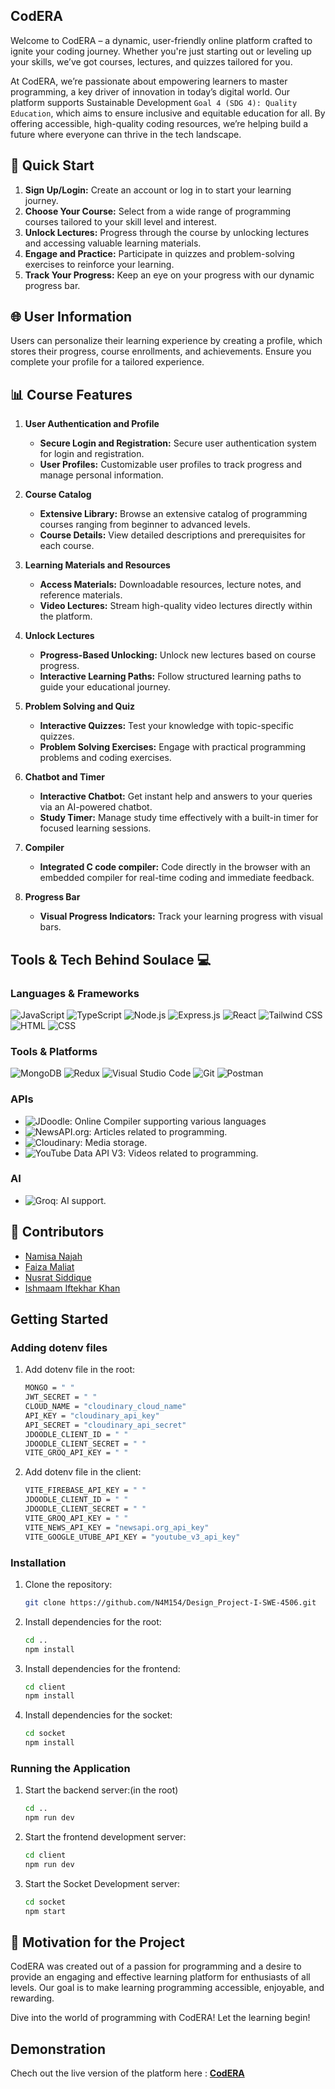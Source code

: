 ## CodERA

Welcome to CodERA – a dynamic, user-friendly online platform crafted to ignite your coding journey. Whether you're just starting out or leveling up your skills, we’ve got courses, lectures, and quizzes tailored for you.

At CodERA, we’re passionate about empowering learners to master programming, a key driver of innovation in today’s digital world. Our platform supports Sustainable Development `Goal 4 (SDG 4): Quality Education`, which aims to ensure inclusive and equitable education for all. By offering accessible, high-quality coding resources, we’re helping build a future where everyone can thrive in the tech landscape.

## 🚀 Quick Start

1. **Sign Up/Login:** Create an account or log in to start your learning journey.
2. **Choose Your Course:** Select from a wide range of programming courses tailored to your skill level and interest.
3. **Unlock Lectures:** Progress through the course by unlocking lectures and accessing valuable learning materials.
4. **Engage and Practice:** Participate in quizzes and problem-solving exercises to reinforce your learning.
5. **Track Your Progress:** Keep an eye on your progress with our dynamic progress bar.

## 🌐 User Information

Users can personalize their learning experience by creating a profile, which stores their progress, course enrollments, and achievements. Ensure you complete your profile for a tailored experience.

## 📊 Course Features

1. **User Authentication and Profile**

   - **Secure Login and Registration:** Secure user authentication system for login and registration.
   - **User Profiles:** Customizable user profiles to track progress and manage personal information.

2. **Course Catalog**

   - **Extensive Library:** Browse an extensive catalog of programming courses ranging from beginner to advanced levels.
   - **Course Details:** View detailed descriptions and prerequisites for each course.

3. **Learning Materials and Resources**

   - **Access Materials:** Downloadable resources, lecture notes, and reference materials.
   - **Video Lectures:** Stream high-quality video lectures directly within the platform.

4. **Unlock Lectures**

   - **Progress-Based Unlocking:** Unlock new lectures based on course progress.
   - **Interactive Learning Paths:** Follow structured learning paths to guide your educational journey.

5. **Problem Solving and Quiz**

   - **Interactive Quizzes:** Test your knowledge with topic-specific quizzes.
   - **Problem Solving Exercises:** Engage with practical programming problems and coding exercises.

6. **Chatbot and Timer**

   - **Interactive Chatbot:** Get instant help and answers to your queries via an AI-powered chatbot.
   - **Study Timer:** Manage study time effectively with a built-in timer for focused learning sessions.

7. **Compiler**

   - **Integrated C code compiler:** Code directly in the browser with an embedded compiler for real-time coding and immediate feedback.

8. **Progress Bar**
   - **Visual Progress Indicators:** Track your learning progress with visual bars.

## Tools & Tech Behind Soulace 💻

### Languages & Frameworks

![JavaScript](https://img.shields.io/badge/-JavaScript-black?style=for-the-badge&logo=javascript)
![TypeScript](https://img.shields.io/badge/-TypeScript-black?style=for-the-badge&logo=typescript)
![Node.js](https://img.shields.io/badge/-Node.js-black?style=for-the-badge&logo=nodedotjs)
![Express.js](https://img.shields.io/badge/-Express.js-black?style=for-the-badge&logo=express)
![React](https://img.shields.io/badge/-React-black?style=for-the-badge&logo=react)
![Tailwind CSS](https://img.shields.io/badge/-Tailwind%20CSS-black?style=for-the-badge&logo=tailwindcss)
![HTML](https://img.shields.io/badge/-HTML5-black?style=for-the-badge&logo=html5)
![CSS](https://img.shields.io/badge/-CSS3-black?style=for-the-badge&logo=css3)

### Tools & Platforms

![MongoDB](https://img.shields.io/badge/-MongoDB-black?style=for-the-badge&logo=mongodb)
![Redux](https://img.shields.io/badge/-Redux-black?style=for-the-badge&logo=redux)
![Visual Studio Code](https://img.shields.io/badge/-VS%20Code-black?style=for-the-badge&logo=visualstudiocode)
![Git](https://img.shields.io/badge/-git-black?style=for-the-badge&logo=git)
![Postman](https://img.shields.io/badge/-Postman-black?style=for-the-badge&logo=postman)

### APIs

- ![JDoodle](https://img.shields.io/badge/-jdoodle-black?style=for-the-badge&logo=jdoodle): Online Compiler supporting various languages
- ![NewsAPI.org](https://img.shields.io/badge/-NewsAPI.org-black?style=for-the-badge&logo=newsapi): Articles related to programming.
- ![Cloudinary](https://img.shields.io/badge/-Cloudinary-black?style=for-the-badge&logo=cloudinary): Media storage.
- ![YouTube Data API V3](https://img.shields.io/badge/-YouTube%20Data%20API-black?style=for-the-badge&logo=youtube): Videos related to programming.

### AI

- ![Groq](https://img.shields.io/badge/-Groq-black?style=for-the-badge&logo=groq): AI support.

## 🏏 Contributors

- [Namisa Najah](https://github.com/N4M154)
- [Faiza Maliat](https://github.com/FaizaM07)
- [Nusrat Siddique](https://github.com/ns-tuli)
- [Ishmaam Iftekhar Khan](https://github.com/ishmaamik)

## Getting Started

### Adding dotenv files

1. Add dotenv file in the root:
   ```bash
   MONGO = " "
   JWT_SECRET = " "
   CLOUD_NAME = "cloudinary_cloud_name"
   API_KEY = "cloudinary_api_key"
   API_SECRET = "cloudinary_api_secret"
   JDOODLE_CLIENT_ID = " "
   JDOODLE_CLIENT_SECRET = " "
   VITE_GROQ_API_KEY = " "
   ```
2. Add dotenv file in the client:
   ```bash
   VITE_FIREBASE_API_KEY = " "
   JDOODLE_CLIENT_ID = " "
   JDOODLE_CLIENT_SECRET = " "
   VITE_GROQ_API_KEY = " "
   VITE_NEWS_API_KEY = "newsapi.org_api_key"
   VITE_GOOGLE_UTUBE_API_KEY = "youtube_v3_api_key"
   ```

### Installation

1. Clone the repository:

   ```bash
   git clone https://github.com/N4M154/Design_Project-I-SWE-4506.git
   ```

2. Install dependencies for the root:

   ```bash
   cd ..
   npm install
   ```

3. Install dependencies for the frontend:

   ```bash
   cd client
   npm install
   ```

4. Install dependencies for the socket:
   ```bash
   cd socket
   npm install
   ```

### Running the Application

1. Start the backend server:(in the root)

   ```bash
   cd ..
   npm run dev
   ```

2. Start the frontend development server:

   ```bash
   cd client
   npm run dev
   ```

3. Start the Socket Development server:
   ```bash
   cd socket
   npm start
   ```

## 🌟 Motivation for the Project

CodERA was created out of a passion for programming and a desire to provide an engaging and effective learning platform for enthusiasts of all levels. Our goal is to make learning programming accessible, enjoyable, and rewarding.

Dive into the world of programming with CodERA! Let the learning begin!

## Demonstration

Chech out the live version of the platform here : [**CodERA**](https://codeera-j7tv.onrender.com/)
